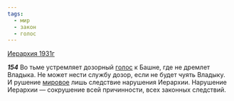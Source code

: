 ```yaml
---
tags:
  - мир
  - закон
  - голос
---
```


[Иерархия 1931г](https://127.0.0.1:4002/agni/1931)

___154___
Во тьме устремляет дозорный [голос](../../../tags/#голос) к Башне, где не дремлет Владыка. Не может нести службу дозор, если не будет чуять Владыку. И рушение [мировое](../../../tags/#мир) лишь следствие нарушения Иерархии. Нарушение Иерархии — сокрушение всей причинности, всех законных следствий.   

